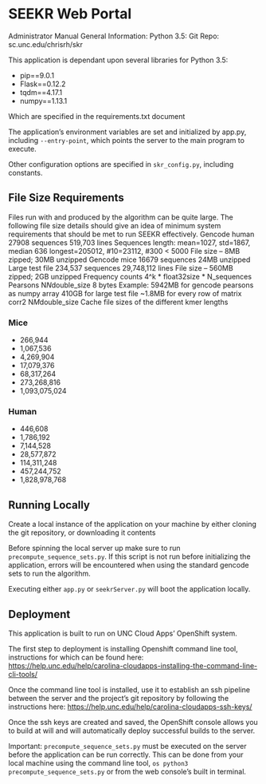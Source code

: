 # SEEKR Web Portal

Administrator Manual
General Information:
Python 3.5:
Git Repo: sc.unc.edu/chrisrh/skr

This application is dependant upon several libraries for Python 3.5:

* pip==9.0.1
* Flask==0.12.2
* tqdm==4.17.1
* numpy==1.13.1

Which are specified in the requirements.txt document

The application’s environment variables are set and initialized by app.py, including `--entry-point`, which points the server to the main program to execute.

Other configuration options are specified in `skr_config.py`, including constants.

## File Size Requirements
Files run with and produced by the algorithm can be quite large. The following file size details should give an idea of minimum system requirements that should be met to run SEEKR effectively.
Gencode human
27908 sequences
519,703 lines
Sequences length:
mean=1027, std=1867, median 636
longest=205012, #10=23112, #300 < 5000
File size – 8MB zipped; 30MB unzipped
Gencode mice
16679 sequences
24MB unzipped
Large test file
234,537 sequences
29,748,112 lines
File size – 560MB zipped; 2GB unzipped
Frequency counts
4^k * float32size * N_sequences
Pearsons
N*N*double_size
8 bytes
Example:
5942MB for gencode pearsons as numpy array
410GB for large test file
~1.8MB for every row of matrix
corr2
N*M*double_size
Cache file sizes of the different kmer lengths

### Mice

* 266,944
* 1,067,536
* 4,269,904
* 17,079,376
* 68,317,264
* 273,268,816
* 1,093,075,024

### Human
* 446,608
* 1,786,192
* 7,144,528
* 28,577,872
* 114,311,248
* 457,244,752
* 1,828,978,768

## Running Locally

Create a local instance of the application on your machine by either cloning the git repository, or downloading it contents

Before spinning the local server up make sure to run `precompute_sequence_sets.py`. If this script is not run before initializing the application, errors will be encountered when using the standard gencode sets to run the algorithm.

Executing either `app.py` or `seekrServer.py` will boot the application locally.


## Deployment

This application is built to run on UNC Cloud Apps’ OpenShift system.

The first step to deployment is installing Openshift command line tool, instructions for which can be found here: https://help.unc.edu/help/carolina-cloudapps-installing-the-command-line-cli-tools/

Once the command line tool is installed, use it to establish an ssh pipeline between the server and the project’s git repository by following the instructions here: https://help.unc.edu/help/carolina-cloudapps-ssh-keys/

Once the ssh keys are created and saved, the OpenShift console allows you to build at will and will automatically deploy successful builds to the server.

Important: `precompute_sequence_sets.py` must be executed on the server before the application can be run correctly. This can be done from your local machine using the command line tool, `os python3 precompute_sequence_sets.py` or from the web console’s built in terminal.
